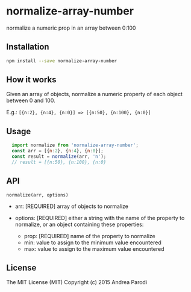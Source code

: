 # normalize-array-number

normalize a numeric prop in an array between 0:100

## Installation

```bash
npm install --save normalize-array-number
```

## How it works

Given an array of objects, normalize a numeric property
of each object between 0 and 100.

E.g.: `[{n:2}, {n:4}, {n:0}] => [{n:50}, {n:100}, {n:0}]`



## Usage

```javascript
  import normalize from 'normalize-array-number';
  const arr = [{n:2}, {n:4}, {n:0}];
  const result = normalize(arr, 'n');
  // result = [{n:50}, {n:100}, {n:0}
```

## API

`normalize(arr, options)`

* arr: [REQUIRED] array of objects to normalize
* options: [REQUIRED] either a string with the name of the property to normalize, or
  an object containing these properties:

  * prop: [REQUIRED] name of the property to normalize
  * min: value to assign to the minimum value encountered
  * max: value to assign to the maximum value encountered

## License

The MIT License (MIT)
Copyright (c) 2015 Andrea Parodi



